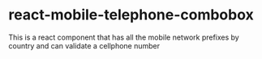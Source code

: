 # react-mobile-telephone-combobox
 This is a react component that has all the mobile network prefixes by country and can validate a cellphone number
